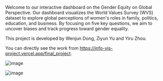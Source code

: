 Welcome to our interactive dashboard on the Gender Equity on Global Perspective. Our dashboard visualizes the World Values Survey (WVS) dataset to explore global perceptions of women's roles in family, politics, education, and business. By focusing on five key questions, we aim to uncover biases and track progress toward gender equality.

This project is developed by Wenjun Dong, Ziyun Yu and Yiru Zhou.

You can directly see the work from https://info-vis-project.vercel.app/final_project.

![image](https://github.com/user-attachments/assets/fd761f67-0bce-4d9a-bec6-273de4d9103c)


![image](https://github.com/user-attachments/assets/8a1909a4-075d-4ec2-b553-89af44438a40)

